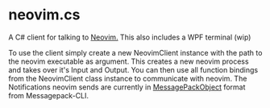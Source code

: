 # neovim.cs
A C# client for talking to [Neovim.](https://github.com/neovim/neovim)
This also includes a WPF terminal (wip)

To use the client simply create a new NeovimClient instance with the path to the neovim executable as argument.
This creates a new neovim process and takes over it's Input and Output.
You can then use all function bindings from the NeovimClient class instance to communicate with neovim.
The Notifications neovim sends are currently in [MessagePackObject](https://github.com/msgpack/msgpack-cli/wiki/Messagepackobject) format from Messagepack-CLI.

